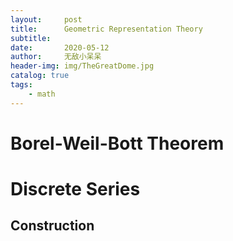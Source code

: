 ```yaml
---
layout:     post
title:      Geometric Representation Theory
subtitle:   
date:       2020-05-12
author:     无敌小呆呆
header-img: img/TheGreatDome.jpg
catalog: true
tags:
    - math
---
```


# Borel-Weil-Bott Theorem

# Discrete Series 

## Construction
